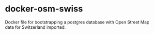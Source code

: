 # docker-osm-swiss

Docker file for bootstrapping a postgres database with Open Street Map data for Switzerland imported.
